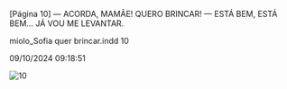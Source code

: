 [Página 10]
— ACORDA, MAMÃE!
QUERO BRINCAR!
— ESTÁ BEM, ESTÁ BEM...
JÁ VOU ME LEVANTAR.


miolo_Sofia quer brincar.indd 10

09/10/2024 09:18:51

![10](./img/page_10-01.jpg)
